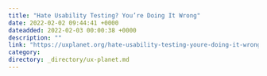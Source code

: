 ```yaml
---
title: "Hate Usability Testing? You’re Doing It Wrong"
date: 2022-02-02 09:44:41 +0000
dateadded: 2022-02-03 00:00:38 +0000
description: ""
link: "https://uxplanet.org/hate-usability-testing-youre-doing-it-wrong-791a16c5480a?source=rss----819cc2aaeee0---4"
category:
directory: _directory/ux-planet.md
---
```


